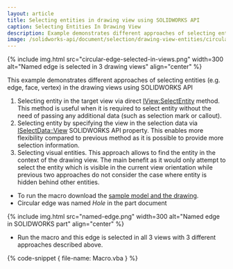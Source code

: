 ```yaml
---
layout: article
title: Selecting entities in drawing view using SOLIDWORKS API
caption: Selecting Entities In Drawing View
description: Example demonstrates different approaches of selecting entities (e.g. edge, face, vertex) in the drawing views
image: /solidworks-api/document/selection/drawing-view-entities/circular-edge-selected-in-views.png
---
```

{% include img.html src="circular-edge-selected-in-views.png" width=300 alt="Named edge is selected in 3 drawing views" align="center" %}

This example demonstrates different approaches of selecting entities (e.g. edge, face, vertex) in the drawing views using SOLIDWORKS API

1. Selecting entity in the target view via direct [IView:SelectEntity](http://help.solidworks.com/2012/english/api/sldworksapi/SolidWorks.Interop.sldworks~SolidWorks.Interop.sldworks.IView~SelectEntity.html) method. This method is useful when it is required to select entity without the need of passing any additional data (such as selection mark or callout).
1. Selecting entity by specifying the view in the selection data via [ISelectData::View](http://help.solidworks.com/2012/english/api/sldworksapi/SolidWorks.Interop.sldworks~SolidWorks.Interop.sldworks.ISelectData~View.html) SOLIDWORKS API property. This enables more flexibility compared to previous method as it is possible to provide more selection information.
1. Selecting visual entities. This approach allows to find the entity in the context of the drawing view. The main benefit as it would only attempt to select the entity which is visible in the current view orientation while previous two approaches do not consider the case where entity is hidden behind other entities.

* To run the macro download the [sample model and the drawing](plate-with-hole.zip).
* Circular edge was named *Hole* in the part document

{% include img.html src="named-edge.png" width=300 alt="Named edge in SOLIDWORKS part" align="center" %}

* Run the macro and this edge is selected in all 3 views with 3 different approaches described above.

{% code-snippet { file-name: Macro.vba } %}
